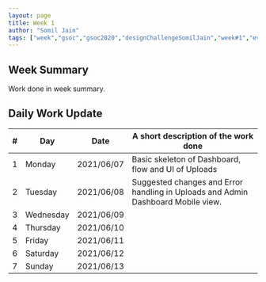 ```yaml
---
layout: page
title: Week 1
author: "Somil Jain"
tags: ["week","gsoc","gsoc2020","designChallengeSomilJain","week#1","eval#1"]
---
```


## Week Summary

 
Work done in week summary.

## Daily Work Update

|\#|Day|Date|A short description of the work done|  
|---	|---	|---	|---	|  
|1   	| Monday 	|   2021/06/07	| Basic skeleton of Dashboard, flow and UI of Uploads |  
|2   	| Tuesday  	|   2021/06/08	| Suggested changes and Error handling in Uploads and Admin Dashboard Mobile view.	 |  
|3   	| Wednesday  	|  2021/06/09 	|  |  
|4   	| Thursday  	|   2021/06/10	|  |  
|5   	| Friday  	|   2021/06/11	|  |
|6   	| Saturday  	|   2021/06/12	|  |  
|7   	| Sunday  	|   2021/06/13	| |
